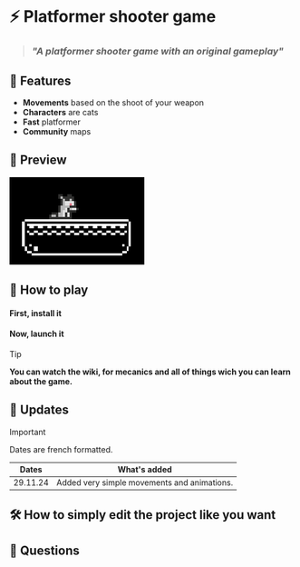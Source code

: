 # ⚡ Platformer shooter game 

> ### *"A platformer shooter game with an original gameplay"*

## 📜 Features
- **Movements** based on the shoot of your weapon
- **Characters** are cats
- **Fast** platformer
- **Community** maps

## 📸 Preview
![alt text](preview/previewplatformer2.gif)
## 💾 How to play

#### First, install it

#### Now, launch it
> [!TIP]
> **You can watch the wiki, for mecanics and all of things wich you can learn about the game.**
> 
## 📣 Updates
> [!IMPORTANT]
> Dates are french formatted.
>

| Dates | What's added |
|---|---|
| 29.11.24 | Added very simple movements and animations. |
## 🛠 How to simply edit the project like you want

## 💬 Questions




